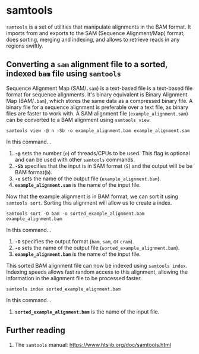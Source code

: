 # samtools

`samtools` is a set of utilities that manipulate alignments in the BAM format.
It imports from and exports to the SAM (Sequence Alignment/Map) format, does sorting, merging and indexing, and allows to retrieve reads in any regions swiftly. 

## Converting a `sam` alignment file to a sorted, indexed `bam` file using `samtools`

Sequence Alignment Map (SAM/`.sam`) is a text-based file is a text-based file format for sequence alignments.
It's binary equivalent is Binary Alignment Map (BAM/`.bam`), which stores the same data as a compressed binary file.
A binary file for a sequence alignment is preferable over a text file, as binary files are faster to work with.
A SAM alignment file (`example_alignment.sam`) can be converted to a BAM alignment using `samtools view`.

```
samtools view -@ n -Sb -o example_alignment.bam example_alignment.sam
```

In this command...

1. **`-@`** sets the number (*`n`*) of threads/CPUs to be used. This flag is optional and can be used with other `samtools` commands.
2. **`-Sb`** specifies that the input is in SAM format (`S`) and the output will be be BAM format(`b`).
3. **`-o`** sets the name of the output file (`example_alignment.bam`).
4. **`example_alignment.sam`** is the name of the input file.

Now that the example alignment is in BAM format, we can sort it using `samtools sort`.
Sorting this alignment will allow us to create a index.

```
samtools sort -O bam -o sorted_example_alignment.bam example_alignment.bam
```

In this command...

1. **`-O`** specifies the output format (`bam`, `sam`, or `cram`).
2. **`-o`** sets the name of the output file (`sorted_example_alignment.bam`).
3. **`example_alignment.bam`** is the name of the input file.

This sorted BAM alignment file can now be indexed using `samtools index`.
Indexing speeds allows fast random access to this alignment, allowing the information in the alignment file to be processed faster.

```
samtools index sorted_example_alignment.bam
```

In this command...

1. **`sorted_example_alignment.bam`** is the name of the input file.

## Further reading

1. The `samtools` manual: <https://www.htslib.org/doc/samtools.html>
